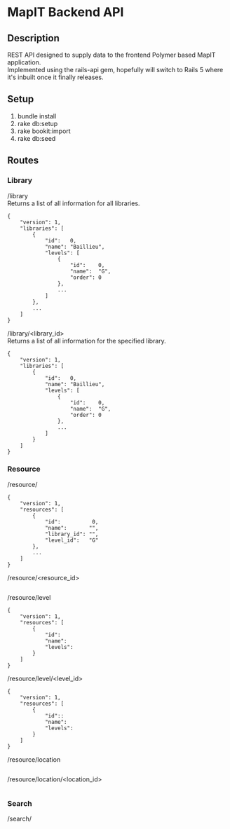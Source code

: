 # MapIT Backend API
## Description
REST API designed to supply data to the frontend Polymer based MapIT application.  
Implemented using the rails-api gem, hopefully will switch to Rails 5 where it's inbuilt once it finally releases.

## Setup
1. bundle install  
2. rake db:setup  
3. rake bookit:import  
4. rake db:seed  

## Routes
### Library
/library  
Returns a list of all information for all libraries.  
```
{
	"version": 1,
	"libraries": [
		{
			"id":   0,
			"name": "Baillieu",
			"levels": [
				{
					"id":    0,
					"name":  "G",
					"order": 0
				},
				...
			]
		},
		...
	]
}
```

/library/<library_id>  
Returns a list of all information for the specified library.  
```
{
	"version": 1,
	"libraries": [
		{
			"id":   0,
			"name": "Baillieu",
			"levels": [
				{
					"id":    0,
					"name":  "G",
					"order": 0
				},
				...
			]
		}
	]
}
```

### Resource
/resource/  
```
{
	"version": 1,
	"resources": [
		{
			"id":          0,
			"name":       "",
			"library_id": "",
			"level_id":   "G"
		},
		...
	]
}
```

/resource/<resource_id>  
```
```

/resource/level
```
{
	"version": 1,
	"resources": [
		{
			"id":
			"name":
			"levels":
		}
	]
}
```

/resource/level/<level_id>
```
{
	"version": 1,
	"resources": [
		{
			"id"::
			"name":
			"levels":
		}
	]
}
```

/resource/location
```

```

/resource/location/<location_id>
```

```

### Search
/search/
```

```
